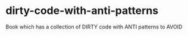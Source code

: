 # dirty-code-with-anti-patterns
Book which has a collection of DIRTY code with ANTI patterns to AVOID
